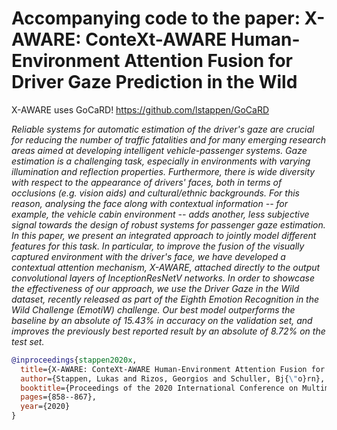 # Accompanying code to the paper: X-AWARE: ConteXt-AWARE Human-Environment Attention Fusion for Driver Gaze Prediction in the Wild

X-AWARE uses GoCaRD! https://github.com/lstappen/GoCaRD

*Reliable systems for automatic estimation of the driver's gaze are crucial for reducing the number of traffic fatalities and for many emerging research areas aimed at developing intelligent vehicle-passenger systems. Gaze estimation is a challenging task, especially in environments with varying illumination and reflection properties. Furthermore, there is wide diversity with respect to the appearance of drivers' faces, both in terms of occlusions (e.g. vision aids) and cultural/ethnic backgrounds. For this reason, analysing the face along with contextual information -- for example, the vehicle cabin environment -- adds another, less subjective signal towards the design of robust systems for passenger gaze estimation.
In this paper, we present an integrated approach to jointly model different features for this task. In particular, to improve the fusion of the visually captured environment with the driver's face, we have developed a contextual attention mechanism, X-AWARE, attached directly to the output convolutional layers of InceptionResNetV networks. In order to showcase the effectiveness of our approach, we use the Driver Gaze in the Wild dataset, recently released as part of the Eighth Emotion Recognition in the Wild Challenge (EmotiW) challenge. Our best model outperforms the baseline by an absolute of 15.43% in accuracy on the validation set, and improves the previously best reported result by an absolute of 8.72% on the test set.*

```bibtex
@inproceedings{stappen2020x,
  title={X-AWARE: ConteXt-AWARE Human-Environment Attention Fusion for Driver Gaze Prediction in the Wild},
  author={Stappen, Lukas and Rizos, Georgios and Schuller, Bj{\"o}rn},
  booktitle={Proceedings of the 2020 International Conference on Multimodal Interaction},
  pages={858--867},
  year={2020}
}
```
